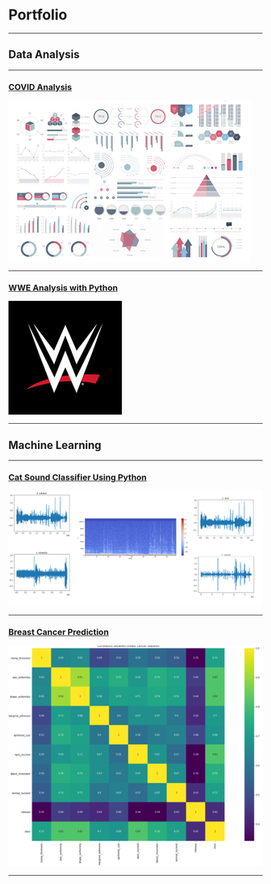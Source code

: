 # Portfolio

---

## Data Analysis 

---
### [COVID Analysis](/sample_page)
<img src="images/dummy_thumbnail.jpg?raw=true"/>

---
### [WWE Analysis with Python](https://github.com/kexantus/WWE)
<img src="project2_wwe/wwe.png"/>

---

## Machine Learning

---
### [Cat Sound Classifier Using Python](https://github.com/Fairfield-University-Hybrid-AI-Lab/felidetect)
<img src="project1_cat/waveforms.png"/>

---
### [Breast Cancer Prediction](https://github.com/kexantus/Breast_Cancer_Prediction)
<img src="images/breastCancer.png"/>

---

